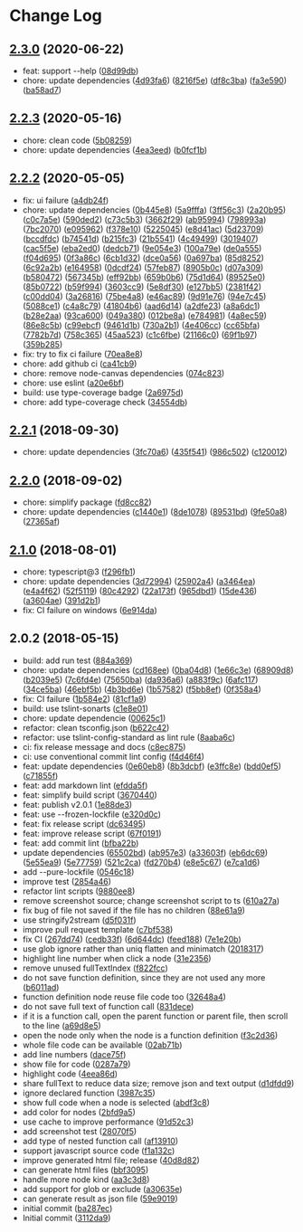 # Change Log

## [2.3.0](https://github.com/plantain-00/code-structure/compare/v2.2.3...v2.3.0) (2020-06-22)
  
* feat: support --help ([08d99db](https://github.com/plantain-00/code-structure/commit/08d99dbfd5d2983579617c3870ba72c91530c25a))
* chore: update dependencies ([4d93fa6](https://github.com/plantain-00/code-structure/commit/4d93fa677b461e686a5554a95660d18c9aac1d82)) ([8216f5e](https://github.com/plantain-00/code-structure/commit/8216f5ebac045baf0494ad3b5fca57ace284047f)) ([df8c3ba](https://github.com/plantain-00/code-structure/commit/df8c3ba16005c2e20fcd5d86c43c90ef05b54531)) ([fa3e590](https://github.com/plantain-00/code-structure/commit/fa3e5907ca75686194d47585d602c3b29fb9af91)) ([ba58ad7](https://github.com/plantain-00/code-structure/commit/ba58ad788b8201277c5a77b10e3ff745fc580150))

## [2.2.3](https://github.com/plantain-00/code-structure/compare/v2.2.2...v2.2.3) (2020-05-16)
  
* chore: clean code ([5b08259](https://github.com/plantain-00/code-structure/commit/5b08259ace28d47b671bbdeed727550d96d598ba))
* chore: update dependencies ([4ea3eed](https://github.com/plantain-00/code-structure/commit/4ea3eedb79680c605afa266ada922614aebc987b)) ([b0fcf1b](https://github.com/plantain-00/code-structure/commit/b0fcf1bd5eb9f3f8bba0d4c0732de34dec5b972b))

## [2.2.2](https://github.com/plantain-00/code-structure/compare/v2.2.1...v2.2.2) (2020-05-05)
  
* fix: ui failure ([a4db24f](https://github.com/plantain-00/code-structure/commit/a4db24f85b8b7cc7e7d5bea54d4c214ce17d3b0a))
* chore: update dependencies ([0b445e8](https://github.com/plantain-00/code-structure/commit/0b445e8350a5d9e2071f377287bed9e1803d1b07)) ([5a9fffa](https://github.com/plantain-00/code-structure/commit/5a9fffac60eabdf7c3862da0653bafc1f80827e4)) ([3ff56c3](https://github.com/plantain-00/code-structure/commit/3ff56c3276f7c57056580113b757858f56446039)) ([2a20b95](https://github.com/plantain-00/code-structure/commit/2a20b9590181a3ae41647ad6f5330437698189f9)) ([c0c7a5e](https://github.com/plantain-00/code-structure/commit/c0c7a5eb81eff6aed3fc452d802cc26a4c8fefb4)) ([590ded2](https://github.com/plantain-00/code-structure/commit/590ded20c2640af324465339ba44c987dfa24273)) ([c73c5b3](https://github.com/plantain-00/code-structure/commit/c73c5b36a023b69d632ad3f2e4915998703f7a9c)) ([3662f29](https://github.com/plantain-00/code-structure/commit/3662f2911855397a88998d378397244c919619a3)) ([ab95994](https://github.com/plantain-00/code-structure/commit/ab9599407a5d4d51e780d0e2dc6198e37c60d1b6)) ([798993a](https://github.com/plantain-00/code-structure/commit/798993ac84bcc357b4724c979dceb55a9f5f57ca)) ([7bc2070](https://github.com/plantain-00/code-structure/commit/7bc207049e7ec3bfcb86a1fa0da691a7e42ea135)) ([e095962](https://github.com/plantain-00/code-structure/commit/e095962a806375fcfbd2069d6419113fdc3abc4d)) ([f378e10](https://github.com/plantain-00/code-structure/commit/f378e10947c79ccb6784ad5cdcaa0e7c743234d0)) ([5225045](https://github.com/plantain-00/code-structure/commit/52250454bc8527c95f35dc11fb8cd637bbf40960)) ([e8d41ac](https://github.com/plantain-00/code-structure/commit/e8d41ac6c1e4ca9dba2484e929384be5faed9c58)) ([5d23709](https://github.com/plantain-00/code-structure/commit/5d2370987d0580d9777f2a667c0be70ce9ddb41b)) ([bccdfdc](https://github.com/plantain-00/code-structure/commit/bccdfdcad5bcca1e2be142c6c38aabd7e13132e7)) ([b74541d](https://github.com/plantain-00/code-structure/commit/b74541d72a0399e41eef7d9cd60f5aa5fc8d521d)) ([b215fc3](https://github.com/plantain-00/code-structure/commit/b215fc3bc9c1233053588903e01116853d4d4877)) ([21b5541](https://github.com/plantain-00/code-structure/commit/21b55416ecfbfd717f69b3c79e407d3897842f0a)) ([4c49499](https://github.com/plantain-00/code-structure/commit/4c49499e9fbaed6ef709ce254bc6b92348fbaeb2)) ([3019407](https://github.com/plantain-00/code-structure/commit/3019407e9e6a16dedc475ba27873e4c182e8e6e5)) ([cac5f5e](https://github.com/plantain-00/code-structure/commit/cac5f5e54f3fc41462f55f9d21622455a0eb4fb3)) ([eba2ed0](https://github.com/plantain-00/code-structure/commit/eba2ed05203914efaf46e122025a3443f5178db3)) ([dedcb71](https://github.com/plantain-00/code-structure/commit/dedcb71ec9bd058765cacaf00143f881b02e9a9b)) ([9e054e3](https://github.com/plantain-00/code-structure/commit/9e054e3b5e775e8e0ffe4b694934898b7f26a55a)) ([100a79e](https://github.com/plantain-00/code-structure/commit/100a79ee7a946afbd1c785cc7e3f2c96556e7865)) ([de0a555](https://github.com/plantain-00/code-structure/commit/de0a555660a7ba5f40ecbee7fd2dc05efad9336b)) ([f04d695](https://github.com/plantain-00/code-structure/commit/f04d6958b3c1aeade59020556b699e251c817620)) ([0f3a86c](https://github.com/plantain-00/code-structure/commit/0f3a86c38e51f60f1b38d8dd370f9e84d5947775)) ([6cb1d32](https://github.com/plantain-00/code-structure/commit/6cb1d322b19bd4af2bcff793560bc90e29bb9d68)) ([dce0a56](https://github.com/plantain-00/code-structure/commit/dce0a56c2930c31461becfbe631489befd65912e)) ([0a697ba](https://github.com/plantain-00/code-structure/commit/0a697ba0c0b00a05c7d6cd00a4df6f3820a07b55)) ([85d8252](https://github.com/plantain-00/code-structure/commit/85d82528b510e45b348037452f6df9630b5e2518)) ([6c92a2b](https://github.com/plantain-00/code-structure/commit/6c92a2b1918c1cfdfa4d764e7eaabca10e09dfc0)) ([e164958](https://github.com/plantain-00/code-structure/commit/e1649580d4f2d30590f761682908a4018ea9b460)) ([0dcdf24](https://github.com/plantain-00/code-structure/commit/0dcdf2450c4749bb58aa9ea24c7eceb086c1850b)) ([57feb87](https://github.com/plantain-00/code-structure/commit/57feb87cc9f2799622692688274d5ff5c7a529ed)) ([8905b0c](https://github.com/plantain-00/code-structure/commit/8905b0ce42c82e2ceabf1e192725ff474eea450f)) ([d07a309](https://github.com/plantain-00/code-structure/commit/d07a30918157a12774686cce4de9a0c8f38f0f44)) ([b580472](https://github.com/plantain-00/code-structure/commit/b580472769f8972a35e070ecb9b68caf517f4607)) ([567345b](https://github.com/plantain-00/code-structure/commit/567345ba4b238dd84be95c5b746147ca40836751)) ([eff92bb](https://github.com/plantain-00/code-structure/commit/eff92bb837ba9e2c1b4672bf52ba38ec56d0714c)) ([659b0b6](https://github.com/plantain-00/code-structure/commit/659b0b6759b5c5f4c5991c6ba14d9ee577f049a8)) ([75d1d64](https://github.com/plantain-00/code-structure/commit/75d1d641cffaee032d2d207d7ad9a6b5b1df1ed3)) ([89525e0](https://github.com/plantain-00/code-structure/commit/89525e0c55a944b8907688f84787bca7dd95ee9e)) ([85b0722](https://github.com/plantain-00/code-structure/commit/85b07227853ac6030d1cf07f7188938981bafb1e)) ([b59f994](https://github.com/plantain-00/code-structure/commit/b59f99425afb60172ebc5831a7198628648ec1fe)) ([3603cc9](https://github.com/plantain-00/code-structure/commit/3603cc9892b6331967e6bf0b9aae8abb2ed7712a)) ([5e8df30](https://github.com/plantain-00/code-structure/commit/5e8df302ace844183600d0bbf99f230e98f85d6b)) ([e127bb5](https://github.com/plantain-00/code-structure/commit/e127bb57d4f2cebfa14826e2b16e78244181f2f3)) ([2381f42](https://github.com/plantain-00/code-structure/commit/2381f42a161a1d75eee14de0120bc29e0b04f859)) ([c00dd04](https://github.com/plantain-00/code-structure/commit/c00dd04fa00c71ff5b57d6e098b7f0792a19023d)) ([3a26816](https://github.com/plantain-00/code-structure/commit/3a26816bbd1dd993c393f905162592f20b077bc1)) ([75be4a8](https://github.com/plantain-00/code-structure/commit/75be4a8d8ce7c7c284f5a356033468f96f89ed41)) ([e46ac89](https://github.com/plantain-00/code-structure/commit/e46ac89cdb28d9abe65a45261bb5737119ea443b)) ([9d91e76](https://github.com/plantain-00/code-structure/commit/9d91e7636066c12117cba17668e7aaebe5715c46)) ([94e7c45](https://github.com/plantain-00/code-structure/commit/94e7c4536ee10d913f00de18080a3797fac92bb5)) ([5088ce1](https://github.com/plantain-00/code-structure/commit/5088ce1404c2a0ed9e217739c6a66fd09ec05f76)) ([c4a8c79](https://github.com/plantain-00/code-structure/commit/c4a8c79aa1167b633503cba459f4b8a094a03de8)) ([41804b6](https://github.com/plantain-00/code-structure/commit/41804b6ab3250266d6560f235648d5ddc4bebd62)) ([aad6d14](https://github.com/plantain-00/code-structure/commit/aad6d14c6d4f642b4359b71b9006f6d5f0453991)) ([a2dfe23](https://github.com/plantain-00/code-structure/commit/a2dfe2303a07f1b576178c6e15b30ba9471a9bdc)) ([a8a6dc1](https://github.com/plantain-00/code-structure/commit/a8a6dc14a8c56e994e5ca8b1430537523af531da)) ([b28e2aa](https://github.com/plantain-00/code-structure/commit/b28e2aa88236398628602966d7b7a26933dfc2f3)) ([93ca600](https://github.com/plantain-00/code-structure/commit/93ca6004b72a2d4ab818b097a68adb2b7fac17ce)) ([049a380](https://github.com/plantain-00/code-structure/commit/049a3808b3221ae3a4e0482875928f85f77c12d5)) ([012be8a](https://github.com/plantain-00/code-structure/commit/012be8a443ae0c25f1da4b0cd1c45b725801e693)) ([e784981](https://github.com/plantain-00/code-structure/commit/e784981ac1abc15886e9c2e4091fd02d6de92a8a)) ([4a8ec59](https://github.com/plantain-00/code-structure/commit/4a8ec599c6e2e9b85161dc7ace23d5ffb7d3c51f)) ([86e8c5b](https://github.com/plantain-00/code-structure/commit/86e8c5be4c6757cc05a9d8c23161520ac926b8d3)) ([c99ebcf](https://github.com/plantain-00/code-structure/commit/c99ebcfd1d2d12fe60a75198b7ef6ae97a940f20)) ([9461d1b](https://github.com/plantain-00/code-structure/commit/9461d1be4f30b8ed22653b9ec7a86f1e33cd4998)) ([730a2b1](https://github.com/plantain-00/code-structure/commit/730a2b19d366ae0ef2f6cbc43fd9fa6a2081f89e)) ([4e406cc](https://github.com/plantain-00/code-structure/commit/4e406cc13d67d16695bb97be037eb7f4b55d40e3)) ([cc65bfa](https://github.com/plantain-00/code-structure/commit/cc65bfa60219afa6fc37ce8a7fb3080c869436ab)) ([7782b7d](https://github.com/plantain-00/code-structure/commit/7782b7db182a8739828ed0cc23b78f44d24bd586)) ([758c365](https://github.com/plantain-00/code-structure/commit/758c3651826df5919514aa5ccd01793836ff6e83)) ([45aa523](https://github.com/plantain-00/code-structure/commit/45aa5237f059a68ac1b11a2c0f7f21fecca7f104)) ([c1c6fbe](https://github.com/plantain-00/code-structure/commit/c1c6fbedd717a110bd573fee93899435a80bd8f8)) ([21166c0](https://github.com/plantain-00/code-structure/commit/21166c0886bce799730685240fad05cc46ce8d40)) ([69f1b97](https://github.com/plantain-00/code-structure/commit/69f1b97e153609a33da7956728338c4b57950e7d)) ([359b285](https://github.com/plantain-00/code-structure/commit/359b285ed56cc8264853259b7b1b477f133e6358))
* fix: try to fix ci failure ([70ea8e8](https://github.com/plantain-00/code-structure/commit/70ea8e85c9ec0fcba314b606f70577fab8f2fd47))
* chore: add github ci ([ca41cb9](https://github.com/plantain-00/code-structure/commit/ca41cb92679ba3d4cdb1136754e3b8f9cb83eb79))
* chore: remove node-canvas dependencies ([074c823](https://github.com/plantain-00/code-structure/commit/074c823af85debab4645cd9330796cae8c800127))
* chore: use eslint ([a20e6bf](https://github.com/plantain-00/code-structure/commit/a20e6bf7441f9ae5f7eb229cd5a4b605b5d4c417))
* build: use type-coverage badge ([2a6975d](https://github.com/plantain-00/code-structure/commit/2a6975df289e357f0660e86a8132c00a7e02be65))
* chore: add type-coverage check ([34554db](https://github.com/plantain-00/code-structure/commit/34554db4ae8d1ee6498f23e3d9e21c3c46e01006))

## [2.2.1](https://github.com/plantain-00/code-structure/compare/v2.2.0...v2.2.1) (2018-09-30)
  
* chore: update dependencies ([3fc70a6](https://github.com/plantain-00/code-structure/commit/3fc70a6ed6d9cccb0e8fbfd98819527036351112)) ([435f541](https://github.com/plantain-00/code-structure/commit/435f5412210d2fd9208d090fe2e249095a8aa7b4)) ([986c502](https://github.com/plantain-00/code-structure/commit/986c502f8135096011ed9bbbcd2180fc654d06c7)) ([c120012](https://github.com/plantain-00/code-structure/commit/c120012a0eb7df5ad1c11179db5dafa815d4dc27))

## [2.2.0](https://github.com/plantain-00/code-structure/compare/v2.1.0...v2.2.0) (2018-09-02)
  
* chore: simplify package ([fd8cc82](https://github.com/plantain-00/code-structure/commit/fd8cc82eebae727b85c145726b4091ed324c7897))
* chore: update dependencies ([c1440e1](https://github.com/plantain-00/code-structure/commit/c1440e131137e829953cbdc2abe07cf04c0a2376)) ([8de1078](https://github.com/plantain-00/code-structure/commit/8de107873282ff9537043fec7062c730fea876af)) ([89531bd](https://github.com/plantain-00/code-structure/commit/89531bd633419c065918fd99dd5708077e56fbca)) ([9fe50a8](https://github.com/plantain-00/code-structure/commit/9fe50a81c703ec1631b55f42f093d06044415b79)) ([27365af](https://github.com/plantain-00/code-structure/commit/27365afa8239ac0bbc47788fb8660b9cbf9d2d67))

## [2.1.0](https://github.com/plantain-00/code-structure/compare/v2.0.2...v2.1.0) (2018-08-01)
  
* chore: typescript@3 ([f296fb1](https://github.com/plantain-00/code-structure/commit/f296fb10db96335e1cbd3dc13957a420a1b485bc))
* chore: update dependencies ([3d72994](https://github.com/plantain-00/code-structure/commit/3d72994e342358e920fca6f5d39fd6994b397015)) ([25902a4](https://github.com/plantain-00/code-structure/commit/25902a4d96707893e3a44b39a27603073649e5d8)) ([a3464ea](https://github.com/plantain-00/code-structure/commit/a3464ea7588fb5a619e6457afdc61e4c85ef9c2a)) ([e4a4f62](https://github.com/plantain-00/code-structure/commit/e4a4f62d6d03328dfe7630d3caec1adc789c012e)) ([52f5119](https://github.com/plantain-00/code-structure/commit/52f5119072b96dde044f8240b92788eab34b206a)) ([80c4292](https://github.com/plantain-00/code-structure/commit/80c42929526231d7055d68dc1d6b6b09845ad164)) ([22a173f](https://github.com/plantain-00/code-structure/commit/22a173f0083111db36a9424dd41e7840b4733ce0)) ([965dbd1](https://github.com/plantain-00/code-structure/commit/965dbd16b389ba9b6c999a1aed18ae61947f1104)) ([15de436](https://github.com/plantain-00/code-structure/commit/15de436dd4d93ddd2b406ed0d97d42f7c0d96f57)) ([a3604ae](https://github.com/plantain-00/code-structure/commit/a3604ae7e56ab24410d552ae4c9f24b2b2269328)) ([391d2b1](https://github.com/plantain-00/code-structure/commit/391d2b124165b94e4a88450d3f8357673be0c735))
* fix: CI failure on windows ([6e914da](https://github.com/plantain-00/code-structure/commit/6e914daf2b254c5a9a1ef2cbcea668aa12827916))

## 2.0.2 (2018-05-15)
  
* build: add run test ([884a369](https://github.com/plantain-00/code-structure/commit/884a36974d4279404d088af42952a5444c4f3d2c))
* chore: update dependencies ([cd168ee](https://github.com/plantain-00/code-structure/commit/cd168eeb2c56fbb4567e409684e3e724ce8cad10)) ([0ba04d8](https://github.com/plantain-00/code-structure/commit/0ba04d84e2dda3f0b7c5e361f78433371857dd31)) ([1e66c3e](https://github.com/plantain-00/code-structure/commit/1e66c3e976ccdb907bf6a878993d49be4981ece5)) ([68909d8](https://github.com/plantain-00/code-structure/commit/68909d8bae0d9f906fae9a87790cef62b759624e)) ([b2039e5](https://github.com/plantain-00/code-structure/commit/b2039e59211fd88ecf0211ae44a07e740adb5f7e)) ([7c6fd4e](https://github.com/plantain-00/code-structure/commit/7c6fd4ea0befcbae74471aca89c33c0fcaa379ec)) ([75650ba](https://github.com/plantain-00/code-structure/commit/75650baabc1403d64cdce761876a501195d702e0)) ([da936a6](https://github.com/plantain-00/code-structure/commit/da936a6b99d5037f3719d53698cf408c20e782af)) ([a883f9c](https://github.com/plantain-00/code-structure/commit/a883f9c914101ceec33513045594d2e655a10db3)) ([6afc117](https://github.com/plantain-00/code-structure/commit/6afc117e86439d8a897e5441b013b68e7cdcc567)) ([34ce5ba](https://github.com/plantain-00/code-structure/commit/34ce5ba31fb8d1537f0034e5fe9ea764c6284b5d)) ([46ebf5b](https://github.com/plantain-00/code-structure/commit/46ebf5b0021416af820ea269592a55facb8f385e)) ([4b3bd6e](https://github.com/plantain-00/code-structure/commit/4b3bd6e81ad63e31a9ca20abc7e4fca841019fb1)) ([1b57582](https://github.com/plantain-00/code-structure/commit/1b5758251df4c7b476d213e3e4414f5ddc94f2b9)) ([f5bb8ef](https://github.com/plantain-00/code-structure/commit/f5bb8efc793330e9067ef7b615bae906a6ed95fe)) ([0f358a4](https://github.com/plantain-00/code-structure/commit/0f358a458d3aad35b2a942d7817448dd8d5764a9))
* fix: CI failure ([1b584e2](https://github.com/plantain-00/code-structure/commit/1b584e2856f8eaf486a543d28698afed995fe10c)) ([81cf1a9](https://github.com/plantain-00/code-structure/commit/81cf1a9129d04bea310b5b8ac2d72acab46c3be5))
* build: use tslint-sonarts ([c1e8e01](https://github.com/plantain-00/code-structure/commit/c1e8e01ac2d696a4b8c2ea7f6b25b32d59cc8bd8))
* chore: update dependencie ([00625c1](https://github.com/plantain-00/code-structure/commit/00625c1b162013f5e0f189d80da6edcf57a4f428))
* refactor: clean tsconfig.json ([b622c42](https://github.com/plantain-00/code-structure/commit/b622c42ab65bc26241742e8e796b8b95f97bf06d))
* refactor: use tslint-config-standard as lint rule ([8aaba6c](https://github.com/plantain-00/code-structure/commit/8aaba6cd1b50742d0521001edaf68e6730996027))
* ci: fix release message and docs ([c8ec875](https://github.com/plantain-00/code-structure/commit/c8ec87503a99c2cc6278893c58cdef34589115f3))
* ci: use conventional commit lint config ([f4d46f4](https://github.com/plantain-00/code-structure/commit/f4d46f48521916d9baa271f5e0bea8670bee8fc4))
* feat: update dependencies ([0e60eb8](https://github.com/plantain-00/code-structure/commit/0e60eb8c7b0e14e444cd6f7fc8467aa1dc194bf1)) ([8b3dcbf](https://github.com/plantain-00/code-structure/commit/8b3dcbf9f55b6c21572df212bbb85a7d38db8236)) ([e3ffc8e](https://github.com/plantain-00/code-structure/commit/e3ffc8e6af5c13499ec5e80a75f287f451bfbea8)) ([bdd0ef5](https://github.com/plantain-00/code-structure/commit/bdd0ef5247755a98b845b2569468485cef595e0d)) ([c71855f](https://github.com/plantain-00/code-structure/commit/c71855fafa39f9f2ebde30b09422341dcb8927c8))
* feat: add markdown lint ([efdda5f](https://github.com/plantain-00/code-structure/commit/efdda5fa24eeb738dd929f9f7ca8927001094e65))
* feat: simplify build script ([3670440](https://github.com/plantain-00/code-structure/commit/367044047b34c8d6174a0e5d68f24d0fa2f8c2c9))
* feat: publish v2.0.1 ([1e88de3](https://github.com/plantain-00/code-structure/commit/1e88de31f743888843d0b0e83a24250e49fe7005))
* feat: use --frozen-lockfile ([e320d0c](https://github.com/plantain-00/code-structure/commit/e320d0c7e677d4abf3a8667dff9d41ee2f65b150))
* feat: fix release script ([dc63495](https://github.com/plantain-00/code-structure/commit/dc634955cef499363bfe098d64185a77b3733aef))
* feat: improve release script ([67f0191](https://github.com/plantain-00/code-structure/commit/67f0191a0578ef47a36c9dc196fc59109a0b6a99))
* feat: add commit lint ([bfba22b](https://github.com/plantain-00/code-structure/commit/bfba22b05064d09fd723d0c5eba2d516f0f3b558))
* update dependencies ([65502bd](https://github.com/plantain-00/code-structure/commit/65502bd957d4d050f68ae3924589cb564863db1b)) ([ab957e3](https://github.com/plantain-00/code-structure/commit/ab957e3120f4b268a8131a0119b9d8489d368a7b)) ([a33603f](https://github.com/plantain-00/code-structure/commit/a33603f9dd8a711d40609183952dc2446dd8ffda)) ([eb6dc69](https://github.com/plantain-00/code-structure/commit/eb6dc6913e99bd2601126743b2abf29ec3fe5075)) ([5e55ea9](https://github.com/plantain-00/code-structure/commit/5e55ea96e0e9e1200dcfc75c2d9633cca6251aa1)) ([5e77759](https://github.com/plantain-00/code-structure/commit/5e7775946ff2b50d0028d76f65e11ffbfbf467bd)) ([521c2ca](https://github.com/plantain-00/code-structure/commit/521c2ca28fba1cb8cf1164be30272704140f0ac4)) ([fd270b4](https://github.com/plantain-00/code-structure/commit/fd270b4bdbeeb3f55b8eb3fb2d7a9e3b05e679ff)) ([e8e5c67](https://github.com/plantain-00/code-structure/commit/e8e5c6740a7b16ec55b314da8ee8cd94fce5153d)) ([e7ca1d6](https://github.com/plantain-00/code-structure/commit/e7ca1d6578abdbbccfbf0387af00efd5086451e0))
* add --pure-lockfile ([0546c18](https://github.com/plantain-00/code-structure/commit/0546c181afafc6f990c8a24d4f193cd937810b85))
* improve test ([2854a46](https://github.com/plantain-00/code-structure/commit/2854a464f8c77d04f9e7eaff4dc03b9012f61934))
* refactor lint scripts ([9880ee8](https://github.com/plantain-00/code-structure/commit/9880ee890bcb3dc1fd34773af605bccc112b97fc))
* remove screenshot source; change screenshot script to ts ([610a27a](https://github.com/plantain-00/code-structure/commit/610a27a2bed04f508d82fe1ea11d1cd825e95bca))
* fix bug of file not saved if the file has no children ([88e61a9](https://github.com/plantain-00/code-structure/commit/88e61a93e603617dec07dbae66ebe2b2f509b25d))
* use stringify2stream ([d5f031f](https://github.com/plantain-00/code-structure/commit/d5f031f3270d95b83ec2f819331a8081f799b5c0))
* improve pull request template ([c7bf538](https://github.com/plantain-00/code-structure/commit/c7bf538a91f9550ea62222ac5a1875f339d37e38))
* fix CI ([267dd74](https://github.com/plantain-00/code-structure/commit/267dd74c9d5372c0af78a75703fadfae3b614f64)) ([cedb33f](https://github.com/plantain-00/code-structure/commit/cedb33fd152f21b3f35b694c20a13a95d2e24a8a)) ([6d644dc](https://github.com/plantain-00/code-structure/commit/6d644dcb3928094f35ed4cce129094bc7fc36bfc)) ([feed188](https://github.com/plantain-00/code-structure/commit/feed18863f7cfa3141db6f6814e146068a22160f)) ([7e1e20b](https://github.com/plantain-00/code-structure/commit/7e1e20b7d86d8483188dfcaf849d581b442b1c7d))
* use glob ignore rather than uniq flatten and minimatch ([2018317](https://github.com/plantain-00/code-structure/commit/2018317026e4312427cc17771c77b35aee74b308))
* highlight line number when click a node ([31e2356](https://github.com/plantain-00/code-structure/commit/31e2356e7501dbe7a7e96ba796431bb9ad109b76))
* remove unused fullTextIndex ([f822fcc](https://github.com/plantain-00/code-structure/commit/f822fcc59f2c4c6f19c668170a4f7da2d8106078))
* do not save function definition, since they are not used any more ([b6011ad](https://github.com/plantain-00/code-structure/commit/b6011ad877af92eb802626f4e713e0335383ff61))
* function definition node reuse file code too ([32648a4](https://github.com/plantain-00/code-structure/commit/32648a44d9fee32f302282e26427f5dd98d86764))
* do not save full text of function call ([831dece](https://github.com/plantain-00/code-structure/commit/831deceb433f64bc9a969ad4d3a9bbdba1f0bb61))
* if it is a function call, open the parent function or parent file, then scroll to the line ([a69d8e5](https://github.com/plantain-00/code-structure/commit/a69d8e5c0cd03902a32523bbdeb28b9a8492a2a6))
* open the node only when the node is a function definition ([f3c2d36](https://github.com/plantain-00/code-structure/commit/f3c2d36f934b7d0d987290e37d3dd23d07d01373))
* whole file code can be available ([02ab71b](https://github.com/plantain-00/code-structure/commit/02ab71bb77406bd4ade5eb6f4925aa6e1ee3b5e9))
* add line numbers ([dace75f](https://github.com/plantain-00/code-structure/commit/dace75f1a276d3318fbeb8e312bbea104bf92d30))
* show file for code ([0287a79](https://github.com/plantain-00/code-structure/commit/0287a79a1b19c117871dc312218aacd0fb01944b))
* highlight code ([4eea86d](https://github.com/plantain-00/code-structure/commit/4eea86db41472bf336d9b686af3b1a14f4211caa))
* share fullText to reduce data size; remove json and text output ([d1dfdd9](https://github.com/plantain-00/code-structure/commit/d1dfdd9d10feb967ca29f0486da4ca82f08c6e85))
* ignore declared function ([3987c35](https://github.com/plantain-00/code-structure/commit/3987c3507beaf0d3cf0463d0645591121e2172c5))
* show full code when a node is selected ([abdf3c8](https://github.com/plantain-00/code-structure/commit/abdf3c8861adbce9f11907b2c9aba67fff33f644))
* add color for nodes ([2bfd9a5](https://github.com/plantain-00/code-structure/commit/2bfd9a5031cb64223a76b78bd5b63b2e0ba12d04))
* use cache to improve performance ([91d52c3](https://github.com/plantain-00/code-structure/commit/91d52c311e06bf96f442960251e3ea16f5fd4fcd))
* add screenshot test ([28070f5](https://github.com/plantain-00/code-structure/commit/28070f5c4ecfbb2d867fbb43d5914bd83598ab1d))
* add type of nested function call ([af13910](https://github.com/plantain-00/code-structure/commit/af13910937351868073aff34ea299a78fc67a64e))
* support javascript source code ([f1a132c](https://github.com/plantain-00/code-structure/commit/f1a132cabb9236e9954e3ba5f87509f5a1f7d827))
* improve generated html file; release ([40d8d82](https://github.com/plantain-00/code-structure/commit/40d8d823e0e8375cb336d1df486911b3683dbb08))
* can generate html files ([bbf3095](https://github.com/plantain-00/code-structure/commit/bbf3095ddfa8c4df285b310de06066e98850b0b3))
* handle more node kind ([aa3c3d8](https://github.com/plantain-00/code-structure/commit/aa3c3d88ed6690f4e0c8ce7ee45a78bbb522318e))
* add support for glob or exclude ([a30635e](https://github.com/plantain-00/code-structure/commit/a30635e3b1d8f1eabb1a83c5f8496e00ed3719b4))
* can generate result as json file ([59e9019](https://github.com/plantain-00/code-structure/commit/59e90197d404890f99633c0ec5a1658f52ca07e6))
* initial commit ([ba287ec](https://github.com/plantain-00/code-structure/commit/ba287ec353960f95026a679d4dda04ccedacea69))
* Initial commit ([3112da9](https://github.com/plantain-00/code-structure/commit/3112da928654565589f0a04d378dee697a061c2b))

